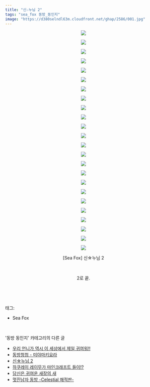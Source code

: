 ```yaml
---
title: "신☆누님 2"
tags: "sea_fox 동방_동인지"
image: "https://d380selndl63m.cloudfront.net/ghap/2586/001.jpg"
---
```

<div class="article">
<p style="text-align: center; clear: none; float: none;"><img src="{{ site.imgserver5 }}/ghap/2586/001.jpg"/></p>
<p style="text-align: center; clear: none; float: none;"><img src="{{ site.imgserver5 }}/ghap/2586/002.jpg"/></p>
<p style="text-align: center; clear: none; float: none;"><img src="{{ site.imgserver5 }}/ghap/2586/003.jpg"/></p>
<p style="text-align: center; clear: none; float: none;"><img src="{{ site.imgserver5 }}/ghap/2586/004.jpg"/></p>
<p style="text-align: center; clear: none; float: none;"><img src="{{ site.imgserver5 }}/ghap/2586/005.jpg"/></p>
<p style="text-align: center; clear: none; float: none;"><img src="{{ site.imgserver5 }}/ghap/2586/006.jpg"/></p>
<p style="text-align: center; clear: none; float: none;"><img src="{{ site.imgserver5 }}/ghap/2586/007.jpg"/></p>
<p style="text-align: center; clear: none; float: none;"><img src="{{ site.imgserver5 }}/ghap/2586/008.jpg"/></p>
<p style="text-align: center; clear: none; float: none;"><img src="{{ site.imgserver5 }}/ghap/2586/009.jpg"/></p>
<p style="text-align: center; clear: none; float: none;"><img src="{{ site.imgserver5 }}/ghap/2586/010.jpg"/></p>
<p style="text-align: center; clear: none; float: none;"><img src="{{ site.imgserver5 }}/ghap/2586/011.jpg"/></p>
<p style="text-align: center; clear: none; float: none;"><img src="{{ site.imgserver5 }}/ghap/2586/012.jpg"/></p>
<p style="text-align: center; clear: none; float: none;"><img src="{{ site.imgserver5 }}/ghap/2586/013.jpg"/></p>
<p style="text-align: center; clear: none; float: none;"><img src="{{ site.imgserver5 }}/ghap/2586/014.jpg"/></p>
<p style="text-align: center; clear: none; float: none;"><img src="{{ site.imgserver5 }}/ghap/2586/015.jpg"/></p>
<p style="text-align: center; clear: none; float: none;"><img src="{{ site.imgserver5 }}/ghap/2586/016.jpg"/></p>
<p style="text-align: center; clear: none; float: none;"><img src="{{ site.imgserver5 }}/ghap/2586/017.jpg"/></p>
<p style="text-align: center; clear: none; float: none;"><img src="{{ site.imgserver5 }}/ghap/2586/018.jpg"/></p>
<p style="text-align: center; clear: none; float: none;"><img src="{{ site.imgserver5 }}/ghap/2586/019.jpg"/></p>
<p style="text-align: center; clear: none; float: none;"><img src="{{ site.imgserver5 }}/ghap/2586/020.jpg"/></p>
<p style="text-align: center; clear: none; float: none;"><img src="{{ site.imgserver5 }}/ghap/2586/021.jpg"/></p>
<p style="text-align: center; clear: none; float: none;"><img src="{{ site.imgserver5 }}/ghap/2586/022.jpg"/></p>
<p style="text-align: center; clear: none; float: none;"><img src="{{ site.imgserver5 }}/ghap/2586/023.jpg"/></p>
<p style="text-align: center; clear: none; float: none;"><img src="{{ site.imgserver5 }}/ghap/2586/024.jpg"/></p>
<p style="text-align: center; clear: none; float: none;">[Sea Fox] 신☆누님 2</p>
<p style="text-align: center; clear: none; float: none;"><br/></p>
<p style="text-align: center; clear: none; float: none;">2로 끝.</p>
<p><br/></p>
</div><br/>
<div class="tagTrail">
<p>태그: </p>
<ul>
<li>Sea Fox</li>
</ul>
</div><br/>
<div class="another">
<p>'동방 동인지' 카테고리의 다른 글</p>
<ul>
<li><a href="/ghap_2588">우리 언니가 역시 이 세상에서 제일 귀여워!!</a></li>
<li><a href="/ghap_2587">동방청첩 - 미야마키요라</a></li>
<li><a href="/ghap_2586">신☆누님 2</a></li>
<li><a href="/ghap_2585">하쿠레이 레이무가 마인크래프트 들이!?</a></li>
<li><a href="/ghap_2584">당신은 귀여운 새장의 새</a></li>
<li><a href="/ghap_2583">멋진남자 동방 -Celestial 해적판-</a></li>
</ul>
</div><br/>
<div class="cb_module cb_fluid">
<div class="cb_wrt cb_profile">
</div><!-- commentList close -->
</div><br/>
